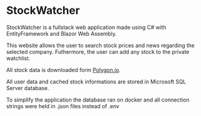 # StockWatcher

StockWatcher is a fullstack web application made using C# with EntityFramework and Blazor Web Assembly.

This website allows the user to search stock prices and news regarding the selected company. Futhermore, the user can add any stock to the private watchlist. 

All stock data is downloaded form [Polygon.io](polygon.io/docs). 

All user data and cached stock informations are stored in Microsoft SQL Server database.

To simplify the application the database ran on docker and all connection strings were held in .json files instead of .env
